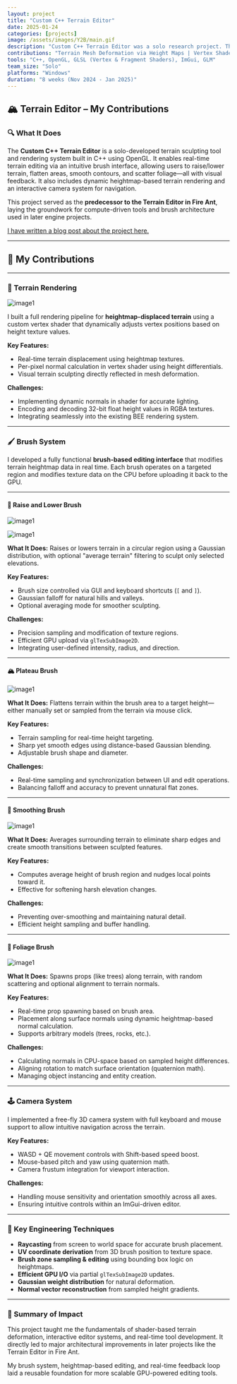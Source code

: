 ```yaml
---
layout: project
title: "Custom C++ Terrain Editor"
date: 2025-01-24
categories: [projects]
image: /assets/images/Y2B/main.gif
description: "Custom C++ Terrain Editor was a solo research project. The project features editable terrain and variety of brushes. The Terrain Editor would later become based for the Fire Ant Engine."
contributions: "Terrain Mesh Deformation via Height Maps | Vertex Shader with Dynamic Normals & Displacement | Fully Custom Brush Framework | Normals-based Object Placement"
tools: "C++, OpenGL, GLSL (Vertex & Fragment Shaders), ImGui, GLM"
team_size: "Solo"
platforms: "Windows"
duration: "8 weeks (Nov 2024 - Jan 2025)"
---
```


## 🏔️ Terrain Editor – My Contributions

### 🔍 What It Does

The **Custom C++ Terrain Editor** is a solo-developed terrain sculpting tool and rendering system built in C++ using OpenGL. It enables real-time terrain editing via an intuitive brush interface, allowing users to raise/lower terrain, flatten areas, smooth contours, and scatter foliage—all with visual feedback. It also includes dynamic heightmap-based terrain rendering and an interactive camera system for navigation.

This project served as the **predecessor to the Terrain Editor in Fire Ant**, laying the groundwork for compute-driven tools and brush architecture used in later engine projects.

[I have written a blog post about the project here.](https://jongear.hashnode.dev/custom-c-engine-terrain-editor)

---

## 🔨 My Contributions

---

### 🌄 Terrain Rendering

![image1](../../assets/images/Y2B/terrain_rendering.png)

I built a full rendering pipeline for **heightmap-displaced terrain** using a custom vertex shader that dynamically adjusts vertex positions based on height texture values.

**Key Features:**

* Real-time terrain displacement using heightmap textures.
* Per-pixel normal calculation in vertex shader using height differentials.
* Visual terrain sculpting directly reflected in mesh deformation.

**Challenges:**

* Implementing dynamic normals in shader for accurate lighting.
* Encoding and decoding 32-bit float height values in RGBA textures.
* Integrating seamlessly into the existing BEE rendering system.

---

### 🖌️ Brush System

I developed a fully functional **brush-based editing interface** that modifies terrain heightmap data in real time. Each brush operates on a targeted region and modifies texture data on the CPU before uploading it back to the GPU.

---

#### 🧱 Raise and Lower Brush

![image1](../../assets/images/Y2B/brush_raise.gif)

![image1](../../assets/images/Y2B/brush_lower.gif)


**What It Does:**
Raises or lowers terrain in a circular region using a Gaussian distribution, with optional "average terrain" filtering to sculpt only selected elevations.

**Key Features:**

* Brush size controlled via GUI and keyboard shortcuts (`[` and `]`).
* Gaussian falloff for natural hills and valleys.
* Optional averaging mode for smoother sculpting.

**Challenges:**

* Precision sampling and modification of texture regions.
* Efficient GPU upload via `glTexSubImage2D`.
* Integrating user-defined intensity, radius, and direction.

---

#### 🏔️ Plateau Brush

![image1](../../assets/images/Y2B/brush_plateau.gif)

**What It Does:**
Flattens terrain within the brush area to a target height—either manually set or sampled from the terrain via mouse click.

**Key Features:**

* Terrain sampling for real-time height targeting.
* Sharp yet smooth edges using distance-based Gaussian blending.
* Adjustable brush shape and diameter.

**Challenges:**

* Real-time sampling and synchronization between UI and edit operations.
* Balancing falloff and accuracy to prevent unnatural flat zones.

---

#### 🧩 Smoothing Brush

![image1](../../assets/images/Y2B/brush_smooth.gif)

**What It Does:**
Averages surrounding terrain to eliminate sharp edges and create smooth transitions between sculpted features.

**Key Features:**

* Computes average height of brush region and nudges local points toward it.
* Effective for softening harsh elevation changes.

**Challenges:**

* Preventing over-smoothing and maintaining natural detail.
* Efficient height sampling and buffer handling.

---

#### 🌳 Foliage Brush

![image1](../../assets/images/Y2B/brush_foliage.gif)


**What It Does:**
Spawns props (like trees) along terrain, with random scattering and optional alignment to terrain normals.

**Key Features:**

* Real-time prop spawning based on brush area.
* Placement along surface normals using dynamic heightmap-based normal calculation.
* Supports arbitrary models (trees, rocks, etc.).

**Challenges:**

* Calculating normals in CPU-space based on sampled height differences.
* Aligning rotation to match surface orientation (quaternion math).
* Managing object instancing and entity creation.

---

### 🕹️ Camera System

I implemented a free-fly 3D camera system with full keyboard and mouse support to allow intuitive navigation across the terrain.

**Key Features:**

* WASD + QE movement controls with Shift-based speed boost.
* Mouse-based pitch and yaw using quaternion math.
* Camera frustum integration for viewport interaction.

**Challenges:**

* Handling mouse sensitivity and orientation smoothly across all axes.
* Ensuring intuitive controls within an ImGui-driven editor.

---

### 🧠 Key Engineering Techniques

* **Raycasting** from screen to world space for accurate brush placement.
* **UV coordinate derivation** from 3D brush position to texture space.
* **Brush zone sampling & editing** using bounding box logic on heightmaps.
* **Efficient GPU I/O** via partial `glTexSubImage2D` updates.
* **Gaussian weight distribution** for natural deformation.
* **Normal vector reconstruction** from sampled height gradients.

---

### 🎯 Summary of Impact

This project taught me the fundamentals of shader-based terrain deformation, interactive editor systems, and real-time tool development. It directly led to major architectural improvements in later projects like the Terrain Editor in Fire Ant.

My brush system, heightmap-based editing, and real-time feedback loop laid a reusable foundation for more scalable GPU-powered editing tools.